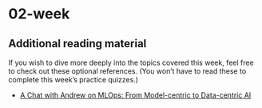 # 02-week

## Additional reading material

If you wish to dive more deeply into the topics covered this week, feel free to check out these optional references. (You won’t have to read these to complete this week’s practice quizzes.)

+ [A Chat with Andrew on MLOps: From Model-centric to Data-centric AI](https://www.youtube.com/watch?v=06-AZXmwHjo)
